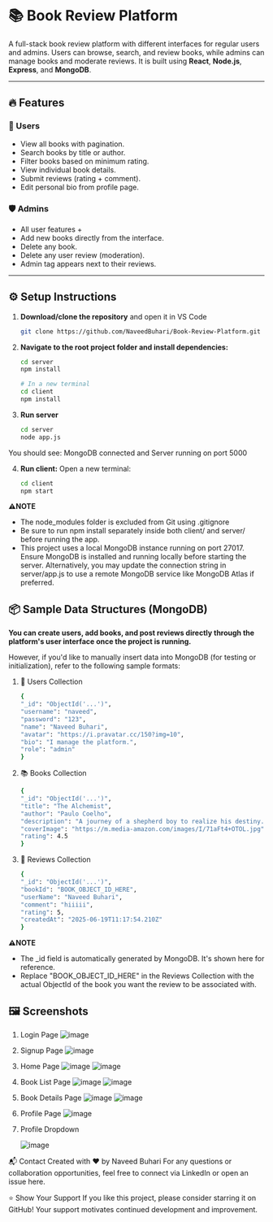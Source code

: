 # 📚 Book Review Platform

A full-stack book review platform with different interfaces for regular users and admins. Users can browse, search, and review books, while admins can manage books and moderate reviews. It is built using **React**, **Node.js**, **Express**, and **MongoDB**.

---

## 🔥 Features

### 👤 Users
- View all books with pagination.
- Search books by title or author.
- Filter books based on minimum rating.
- View individual book details.
- Submit reviews (rating + comment).
- Edit personal bio from profile page.

### 🛡️ Admins
- All user features +
- Add new books directly from the interface.
- Delete any book.
- Delete any user review (moderation).
- Admin tag appears next to their reviews.

---

## ⚙️ Setup Instructions

1. **Download/clone the repository** and open it in VS Code
   ```bash
   git clone https://github.com/NaveedBuhari/Book-Review-Platform.git

2. **Navigate to the root project folder and install dependencies:**
   ```bash
   cd server
   npm install

   # In a new terminal
   cd client
   npm install

3. **Run server**

   ```bash
   cd server
   node app.js

You should see: MongoDB connected and Server running on port 5000

4. **Run client:**
   Open a new terminal:
   ```bash
   cd client
   npm start

**⚠️NOTE**
- The node_modules folder is excluded from Git using .gitignore
- Be sure to run npm install separately inside both client/ and server/ before running the app.
- This project uses a local MongoDB instance running on port 27017. Ensure MongoDB is installed and running locally before starting the server. Alternatively, you may update the connection string in server/app.js to use a remote MongoDB service like MongoDB Atlas if preferred.


## 📦 Sample Data Structures (MongoDB)
**You can create users, add books, and post reviews directly through the platform's user interface once the project is running.**

However, if you'd like to manually insert data into MongoDB (for testing or initialization), refer to the following sample formats:


1. 🧑 Users Collection
   ```bash
   {
   "_id": "ObjectId('...')",
   "username": "naveed",
   "password": "123",
   "name": "Naveed Buhari",
   "avatar": "https://i.pravatar.cc/150?img=10",
   "bio": "I manage the platform.",
   "role": "admin"
   }

2. 📚 Books Collection
   ```bash
   {
   "_id": "ObjectId('...')",
   "title": "The Alchemist",
   "author": "Paulo Coelho",
   "description": "A journey of a shepherd boy to realize his destiny.",
   "coverImage": "https://m.media-amazon.com/images/I/71aFt4+OTOL.jpg",
   "rating": 4.5
   }

3. 📝 Reviews Collection
   ```bash
   {
   "_id": "ObjectId('...')",
   "bookId": "BOOK_OBJECT_ID_HERE",
   "userName": "Naveed Buhari",
   "comment": "hiiiii",
   "rating": 5,
   "createdAt": "2025-06-19T11:17:54.210Z"
   }

**⚠️NOTE**
- The _id field is automatically generated by MongoDB. It's shown here for reference.
- Replace "BOOK_OBJECT_ID_HERE" in the Reviews Collection with the actual ObjectId of the book you want the review to be associated with.

## 🖼️ Screenshots

1. Login Page
   ![image](https://github.com/user-attachments/assets/72518c9c-2da3-4f22-8c52-9b874c5f31c6)

2. Signup Page
   ![image](https://github.com/user-attachments/assets/c8bf864a-631c-4bcc-aea7-4c7ae592b34f)

3. Home Page
   ![image](https://github.com/user-attachments/assets/8b95f340-ceca-4442-891d-70534b1647e6)
   ![image](https://github.com/user-attachments/assets/c01568e6-c462-4efe-8c97-caf746eeeb54)

5. Book List Page
   ![image](https://github.com/user-attachments/assets/5a688400-2308-4b80-aa76-8f1c201f3a92)
   ![image](https://github.com/user-attachments/assets/bc4b74c9-790e-4a35-abd8-7b749aadd24f)

6. Book Details Page
   ![image](https://github.com/user-attachments/assets/747de899-e6d3-4d23-9594-8947b5b834d5)
   ![image](https://github.com/user-attachments/assets/94654510-db66-456a-a0de-c93368480a6f)

7. Profile Page
   ![image](https://github.com/user-attachments/assets/053dd0cb-1efa-452c-8db5-82818443eca0)

8. Profile Dropdown

   
   ![image](https://github.com/user-attachments/assets/b07309aa-224c-4824-8994-3ed15e3a5a66)



📬 Contact
Created with ❤️ by Naveed Buhari
For any questions or collaboration opportunities, feel free to connect via LinkedIn or open an issue here.


⭐️ Show Your Support
If you like this project, please consider starring it on GitHub!
Your support motivates continued development and improvement.




